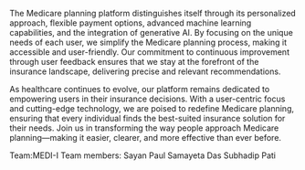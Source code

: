 The Medicare planning platform distinguishes itself through its personalized approach, flexible payment options, advanced machine learning capabilities, and the integration of generative AI. By focusing on the unique needs of each user, we simplify the Medicare planning process, making it accessible and user-friendly. Our commitment to continuous improvement through user feedback ensures that we stay at the forefront of the insurance landscape, delivering precise and relevant recommendations.

As healthcare continues to evolve, our platform remains dedicated to empowering users in their insurance decisions. With a user-centric focus and cutting-edge technology, we are poised to redefine Medicare planning, ensuring that every individual finds the best-suited insurance solution for their needs. Join us in transforming the way people approach Medicare planning—making it easier, clearer, and more effective than ever before.

Team:MEDI-I
Team members:
Sayan Paul
Samayeta Das
Subhadip Pati
